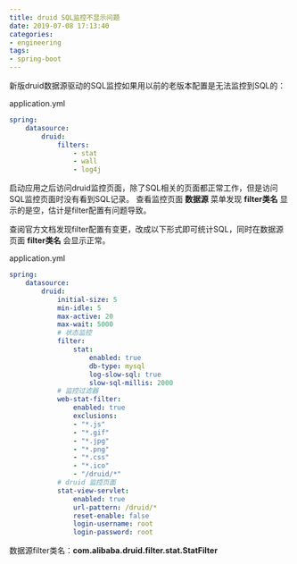 ```yaml
---
title: druid SQL监控不显示问题
date: 2019-07-08 17:13:40
categories:
- engineering
tags:
- spring-boot
---
```


新版druid数据源驱动的SQL监控如果用以前的老版本配置是无法监控到SQL的：

application.yml

```yaml
spring:
    datasource:
        druid:
            filters:
                - stat
                - wall
                - log4j
```

启动应用之后访问druid监控页面，除了SQL相关的页面都正常工作，但是访问SQL监控页面时没有看到SQL记录。
查看监控页面 **数据源** 菜单发现 **filter类名** 显示的是空，估计是filter配置有问题导致。

查阅官方文档发现filter配置有变更，改成以下形式即可统计SQL，同时在数据源页面 **filter类名** 会显示正常。

application.yml

```yaml
spring:
    datasource:
        druid:
            initial-size: 5
            min-idle: 5
            max-active: 20
            max-wait: 5000
            # 状态监控
            filter:
                stat:
                    enabled: true
                    db-type: mysql
                    log-slow-sql: true
                    slow-sql-millis: 2000
            # 监控过滤器
            web-stat-filter:
                enabled: true
                exclusions:
                - "*.js"
                - "*.gif"
                - "*.jpg"
                - "*.png"
                - "*.css"
                - "*.ico"
                - "/druid/*"
            # druid 监控页面
            stat-view-servlet:
                enabled: true
                url-pattern: /druid/*
                reset-enable: false
                login-username: root
                login-password: root
```

数据源filter类名：**com.alibaba.druid.filter.stat.StatFilter**
